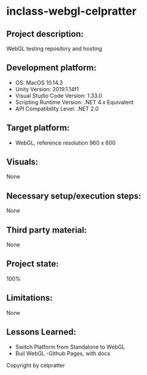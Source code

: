 # inclass-webgl-celpratter
## Project description:
WebGL testing repository and hosting

## Development platform:
- OS: MacOS 10.14.3
- Unity Version: 2019.1.14f1
- Visual Studio Code Version: 1.33.0
- Scripting Runtime Version: .NET 4.x Equivalent
- API Compatibility Level: .NET 2.0

## Target platform:
- WebGL, reference resolution 960 x 600

## Visuals:
None

## Necessary setup/execution steps:
None

## Third party material:
None

## Project state:
100%

## Limitations:
None
## Lessons Learned:
- Switch Platform from Standalone to WebGL
- Buil WebGL
-Github Pages, with docs

Copyright by celpratter
